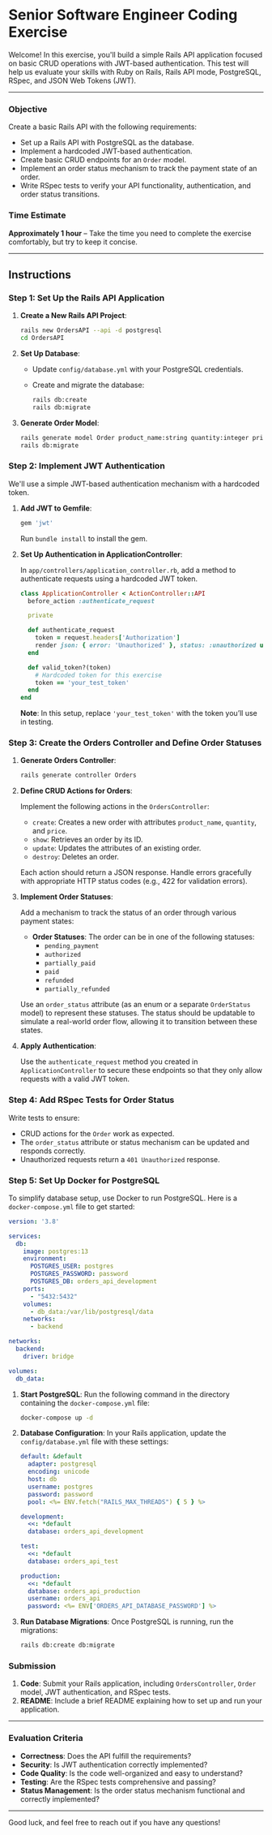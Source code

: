 
# Senior Software Engineer Coding Exercise

Welcome! In this exercise, you'll build a simple Rails API application focused on basic CRUD operations with JWT-based authentication. This test will help us evaluate your skills with Ruby on Rails, Rails API mode, PostgreSQL, RSpec, and JSON Web Tokens (JWT).

---

### Objective

Create a basic Rails API with the following requirements:

- Set up a Rails API with PostgreSQL as the database.
- Implement a hardcoded JWT-based authentication.
- Create basic CRUD endpoints for an `Order` model.
- Implement an order status mechanism to track the payment state of an order.
- Write RSpec tests to verify your API functionality, authentication, and order status transitions.

### Time Estimate

**Approximately 1 hour** – Take the time you need to complete the exercise comfortably, but try to keep it concise.

---

## Instructions

### Step 1: Set Up the Rails API Application

1. **Create a New Rails API Project**:

   ```bash
   rails new OrdersAPI --api -d postgresql
   cd OrdersAPI
   ```

2. **Set Up Database**:

   - Update `config/database.yml` with your PostgreSQL credentials.
   - Create and migrate the database:

     ```bash
     rails db:create
     rails db:migrate
     ```

3. **Generate Order Model**:

   ```bash
   rails generate model Order product_name:string quantity:integer price:decimal
   rails db:migrate
   ```

### Step 2: Implement JWT Authentication

We'll use a simple JWT-based authentication mechanism with a hardcoded token.

1. **Add JWT to Gemfile**:

   ```ruby
   gem 'jwt'
   ```

   Run `bundle install` to install the gem.

2. **Set Up Authentication in ApplicationController**:

   In `app/controllers/application_controller.rb`, add a method to authenticate requests using a hardcoded JWT token.

   ```ruby
   class ApplicationController < ActionController::API
     before_action :authenticate_request

     private

     def authenticate_request
       token = request.headers['Authorization']
       render json: { error: 'Unauthorized' }, status: :unauthorized unless valid_token?(token)
     end

     def valid_token?(token)
       # Hardcoded token for this exercise
       token == 'your_test_token'
     end
   end
   ```

   **Note**: In this setup, replace `'your_test_token'` with the token you’ll use in testing.

### Step 3: Create the Orders Controller and Define Order Statuses

1. **Generate Orders Controller**:

   ```bash
   rails generate controller Orders
   ```

2. **Define CRUD Actions for Orders**:

   Implement the following actions in the `OrdersController`:
   - `create`: Creates a new order with attributes `product_name`, `quantity`, and `price`.
   - `show`: Retrieves an order by its ID.
   - `update`: Updates the attributes of an existing order.
   - `destroy`: Deletes an order.

   Each action should return a JSON response. Handle errors gracefully with appropriate HTTP status codes (e.g., 422 for validation errors).

3. **Implement Order Statuses**:

   Add a mechanism to track the status of an order through various payment states:
   - **Order Statuses**: The order can be in one of the following statuses:
     - `pending_payment`
     - `authorized`
     - `partially_paid`
     - `paid`
     - `refunded`
     - `partially_refunded`

   Use an `order_status` attribute (as an enum or a separate `OrderStatus` model) to represent these statuses. The status should be updatable to simulate a real-world order flow, allowing it to transition between these states.

4. **Apply Authentication**:

   Use the `authenticate_request` method you created in `ApplicationController` to secure these endpoints so that they only allow requests with a valid JWT token.

### Step 4: Add RSpec Tests for Order Status

Write tests to ensure:
- CRUD actions for the `Order` work as expected.
- The `order_status` attribute or status mechanism can be updated and responds correctly.
- Unauthorized requests return a `401 Unauthorized` response.

### Step 5: Set Up Docker for PostgreSQL

To simplify database setup, use Docker to run PostgreSQL. Here is a `docker-compose.yml` file to get started:

```yaml
version: '3.8'

services:
  db:
    image: postgres:13
    environment:
      POSTGRES_USER: postgres
      POSTGRES_PASSWORD: password
      POSTGRES_DB: orders_api_development
    ports:
      - "5432:5432"
    volumes:
      - db_data:/var/lib/postgresql/data
    networks:
      - backend

networks:
  backend:
    driver: bridge

volumes:
  db_data:
```

1. **Start PostgreSQL**:
   Run the following command in the directory containing the `docker-compose.yml` file:

   ```bash
   docker-compose up -d
   ```

2. **Database Configuration**:
   In your Rails application, update the `config/database.yml` file with these settings:

   ```yaml
   default: &default
     adapter: postgresql
     encoding: unicode
     host: db
     username: postgres
     password: password
     pool: <%= ENV.fetch("RAILS_MAX_THREADS") { 5 } %>

   development:
     <<: *default
     database: orders_api_development

   test:
     <<: *default
     database: orders_api_test

   production:
     <<: *default
     database: orders_api_production
     username: orders_api
     password: <%= ENV['ORDERS_API_DATABASE_PASSWORD'] %>
   ```

3. **Run Database Migrations**:
   Once PostgreSQL is running, run the migrations:

   ```bash
   rails db:create db:migrate
   ```

### Submission

1. **Code**: Submit your Rails application, including `OrdersController`, `Order` model, JWT authentication, and RSpec tests.
2. **README**: Include a brief README explaining how to set up and run your application.

---

### Evaluation Criteria

- **Correctness**: Does the API fulfill the requirements?
- **Security**: Is JWT authentication correctly implemented?
- **Code Quality**: Is the code well-organized and easy to understand?
- **Testing**: Are the RSpec tests comprehensive and passing?
- **Status Management**: Is the order status mechanism functional and correctly implemented?

---

Good luck, and feel free to reach out if you have any questions!
